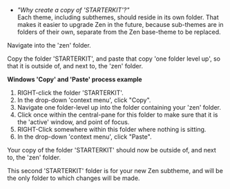* _"Why create a copy of 'STARTERKIT'?"_  
Each theme, including subthemes, should reside in its own folder. That makes it easier to upgrade Zen in the future, because sub-themes are in folders of their own, separate from the Zen base-theme to be replaced.

Navigate into the 'zen' folder.

Copy the folder 'STARTERKIT', and paste that copy 'one folder level up', so that it is outside of, and next to, the 'zen' folder.

**Windows 'Copy' and 'Paste' process example**

1. RIGHT-click the folder 'STARTERKIT'.
2. In the drop-down 'context menu', click "Copy".
3. Navigate one folder-level up into the folder containing your 'zen' folder.
4. Click once within the central-pane for this folder to make sure that it is the 'active' window, and point of focus.
5. RIGHT-Click somewhere within this folder where nothing is sitting.
6. In the drop-down 'context menu', click "Paste".

Your copy of the folder 'STARTERKIT' should now be outside of, and next to, the 'zen' folder.

This second 'STARTERKIT' folder is for your new Zen subtheme, and will be the only folder to which changes will be made.